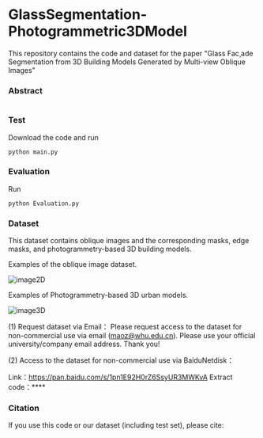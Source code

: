 # GlassSegmentation-Photogrammetric3DModel
This repository contains the code and dataset for the paper "Glass Fac¸ade Segmentation from 3D Building Models Generated by Multi-view Oblique Images"

### Abstract

```

```

### Test
Download the code and run
```
python main.py
```

### Evaluation
Run
```
python Evaluation.py
```



### Dataset
This dataset contains oblique images and the corresponding masks, edge masks, and photogrammetry-based 3D building models.

Examples of the oblique image dataset.

![image2D](https://github.com/zmaomia/GlassSegmentation/blob/main/Dataset/2D.jpg) 


Examples of Photogrammetry-based 3D urban models.

![image3D](https://github.com/zmaomia/GlassSegmentation/blob/main/Dataset/3D.jpg)



(1) Request dataset via Email：
Please request access to the dataset for non-commercial use via email (maoz@whu.edu.cn). Please use your official university/company email address. Thank you!

(2) Access to the dataset for non-commercial use via BaiduNetdisk：

Link：https://pan.baidu.com/s/1pn1E92H0rZ6SsyUR3MWKvA 
Extract code：**** 


### Citation
If you use this code or our dataset (including test set), please cite:

```

```
